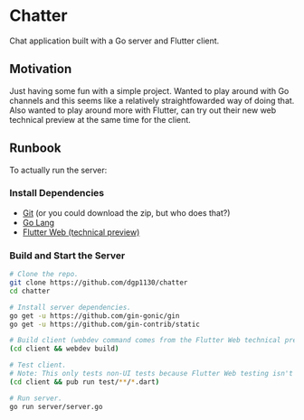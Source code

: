 # Chatter

Chat application built with a Go server and Flutter client.

## Motivation

Just having some fun with a simple project. Wanted to play around with
Go channels and this seems like a relatively straightfowarded way of
doing that. Also wanted to play around more with Flutter, can try out
their new web technical preview at the same time for the client.

## Runbook

To actually run the server:

### Install Dependencies

*   [Git](https://git-scm.com) (or you could download the zip, but who does that?)
*   [Go Lang](https://golang.org)
*   [Flutter Web (technical preview)](https://github.com/flutter/flutter_web)

### Build and Start the Server

```bash
# Clone the repo.
git clone https://github.com/dgp1130/chatter
cd chatter

# Install server dependencies.
go get -u https://github.com/gin-gonic/gin
go get -u https://github.com/gin-contrib/static

# Build client (webdev command comes from the Flutter Web technical preview).
(cd client && webdev build)

# Test client.
# Note: This only tests non-UI tests because Flutter Web testing isn't well supported atm.
(cd client && pub run test/**/*.dart)

# Run server.
go run server/server.go
```